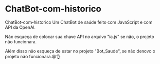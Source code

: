 # ChatBot-com-historico
ChatBot-com-historico Um ChatBot de saúde feito com JavaScript e com API da OpenAI.

Não esqueça de colocar sua chave API no arquivo "ia.js" se não, o projeto não funcionara.

Além disso não esqueça de estar no projeto "Bot_Saude", se não denovo o projeto não funcionara.😩👌
